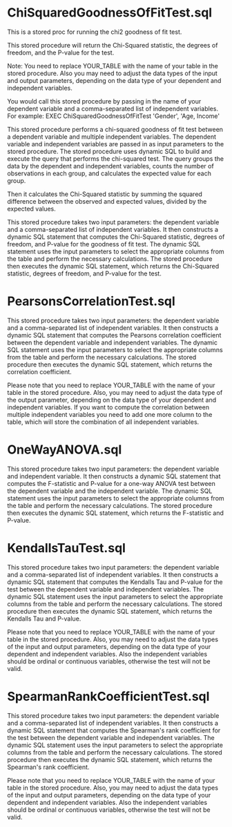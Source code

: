 # ChiSquaredGoodnessOfFitTest.sql
This is a stored proc for running the chi2 goodness of fit test. 

This stored procedure will return the Chi-Squared statistic, the degrees of freedom, and the P-value for the test.

Note: You need to replace YOUR_TABLE with the name of your table in the stored procedure. Also you may need to adjust the data types of the input and output parameters, depending on the data type of your dependent and independent variables.

You would call this stored procedure by passing in the name of your dependent variable and a comma-separated list of independent variables. 
For example:
EXEC ChiSquaredGoodnessOfFitTest 'Gender', 'Age, Income'

This stored procedure performs a chi-squared goodness of fit test between a dependent variable and multiple independent variables. The dependent variable and independent variables are passed in as input parameters to the stored procedure.
The stored procedure uses dynamic SQL to build and execute the query that performs the chi-squared test. The query groups the data by the dependent and independent variables, counts the number of observations in each group, and calculates the expected value for each group.

Then it calculates the Chi-Squared statistic by summing the squared difference between the observed and expected values, divided by the expected values.

This stored procedure takes two input parameters: the dependent variable and a comma-separated list of independent variables. It then constructs a dynamic SQL statement that computes the Chi-Squared statistic, degrees of freedom, and P-value for the goodness of fit test. The dynamic SQL statement uses the input parameters to select the appropriate columns from the table and perform the necessary calculations. The stored procedure then executes the dynamic SQL statement, which returns the Chi-Squared statistic, degrees of freedom, and P-value for the test.

# PearsonsCorrelationTest.sql
This stored procedure takes two input parameters: the dependent variable and a comma-separated list of independent variables. It then constructs a dynamic SQL statement that computes the Pearsons correlation coefficient between the dependent variable and independent variables. The dynamic SQL statement uses the input parameters to select the appropriate columns from the table and perform the necessary calculations. The stored procedure then executes the dynamic SQL statement, which returns the correlation coefficient.

Please note that you need to replace YOUR_TABLE with the name of your table in the stored procedure. Also, you may need to adjust the data type of the output parameter, depending on the data type of your dependent and independent variables. If you want to compute the correlation between multiple independent variables you need to add one more column to the table, which will store the combination of all independent variables.

# OneWayANOVA.sql
This stored procedure takes two input parameters: the dependent variable and independent variable. It then constructs a dynamic SQL statement that computes the F-statistic and P-value for a one-way ANOVA test between the dependent variable and the independent variable. The dynamic SQL statement uses the input parameters to select the appropriate columns from the table and perform the necessary calculations. The stored procedure then executes the dynamic SQL statement, which returns the F-statistic and P-value.

# KendallsTauTest.sql
This stored procedure takes two input parameters: the dependent variable and a comma-separated list of independent variables. It then constructs a dynamic SQL statement that computes the Kendalls Tau and P-value for the test between the dependent variable and independent variables. The dynamic SQL statement uses the input parameters to select the appropriate columns from the table and perform the necessary calculations. The stored procedure then executes the dynamic SQL statement, which returns the Kendalls Tau and P-value.

Please note that you need to replace YOUR_TABLE with the name of your table in the stored procedure. Also, you may need to adjust the data types of the input and output parameters, depending on the data type of your dependent and independent variables. Also the independent variables should be ordinal or continuous variables, otherwise the test will not be valid.

# SpearmanRankCoefficientTest.sql
This stored procedure takes two input parameters: the dependent variable and a comma-separated list of independent variables. It then constructs a dynamic SQL statement that computes the Spearman's rank coefficient for the test between the dependent variable and independent variables. The dynamic SQL statement uses the input parameters to select the appropriate columns from the table and perform the necessary calculations. The stored procedure then executes the dynamic SQL statement, which returns the Spearman's rank coefficient.

Please note that you need to replace YOUR_TABLE with the name of your table in the stored procedure. Also, you may need to adjust the data types of the input and output parameters, depending on the data type of your dependent and independent variables. Also the independent variables should be ordinal or continuous variables, otherwise the test will not be valid.
